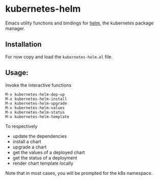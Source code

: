 # kubernetes-helm
Emacs utility functions and bindings for [helm](https://helm.sh/), the kubernetes package manager.

## Installation

For now copy and load the `kubernetes-helm.el` file.

## Usage:

Invoke the interactive functions

```
M-x kubernetes-helm-dep-up
M-x kubernetes-helm-install
M-x kubernetes-helm-upgrade
M-x kubernetes-helm-values
M-x kubernetes-helm-status
M-x kubernetes-helm-template
```

To respectively
- update the dependencies
- install a chart
- upgrade a chart
- get the values of a deployed chart
- get the status of a deployment
- render chart template locally

Note that in most cases, you will be prompted for the k8s namespace.
